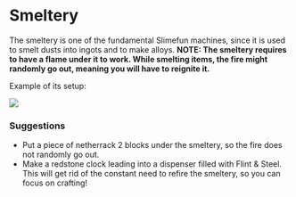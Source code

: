 # Smeltery
The smeltery is one of the fundamental Slimefun machines, since it is used to smelt dusts into ingots and to make alloys.
**NOTE: The smeltery requires to have a flame under it to work. While smelting items, the fire might randomly go out, meaning you will have to reignite it.**

Example of its setup:

![](https://i.gyazo.com/bd32cb88c0c1eb5b99f784879e97ecf8.png)

### Suggestions
* Put a piece of netherrack 2 blocks under the smeltery, so the fire does not randomly go out.
* Make a redstone clock leading into a dispenser filled with Flint & Steel. This will get rid of the constant need to refire the smeltery, so you can focus on crafting!

